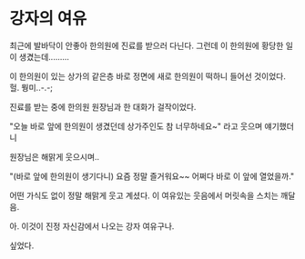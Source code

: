 # 강자의 여유


최근에 발바닥이 안좋아 한의원에 진료를 받으러 다닌다.
그런데 이 한의원에 황당한 일이 생겼는데.........

이 한의원이 있는 상가의 같은층 바로 정면에 새로 한의원이 떡하니 들어선 것이었다. 헐. 뭥미..-.-;

진료를 받는 중에 한의원 원장님과 한 대화가 걸작이었다.

"오늘 바로 앞에 한의원이 생겼던데 상가주인도 참 너무하네요~"
라고 웃으며 얘기했더니 

원장님은 해맑게 웃으시며..

"(바로 앞에 한의원이 생기다니) 요즘 정말 즐거워요~~ 어쩌다 바로 이 앞에 열었을까."

어떤 가식도 없이 정말 해맑게 웃고 계셨다.
이 여유있는 웃음에서 머릿속을 스치는 깨달음. 

아. 이것이 진정 자신감에서 나오는 강자 여유구나. 

싶었다.

